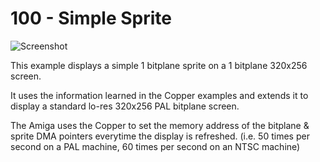 # 100 - Simple Sprite

![Screenshot](./gfx/Screenshot.png)

This example displays a simple 1 bitplane sprite on a 1 bitplane 320x256 screen.

It uses the information learned in the Copper examples and extends it to display a standard lo-res 320x256 PAL bitplane screen.

The Amiga uses the Copper to set the memory address of the bitplane & sprite DMA pointers everytime the display is refreshed.
(i.e. 50 times per second on a PAL machine, 60 times per second on an NTSC machine)



